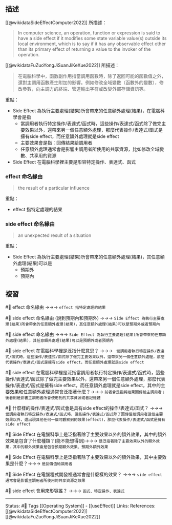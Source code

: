 ## 描述

[[@wikidataSideEffectComputer2022]] 所描述：
> In computer science, an operation, function or expression is said to have a side effect if it modifies some state variable value(s) outside its local environment, which is to say if it has any observable effect other than its primary effect of returning a value to the invoker of the operation. 

[[@wikidataFuZuoYongJiSuanJiKeXue2022]] 所描述：
> 在電腦科學中，函數副作用指當調用函數時，除了返回可能的函數值之外，還對主調用函數產生附加的影響。例如修改全域變數（函數外的變數），修改參數，向主調方的終端、管道輸出字符或改變外部存儲資訊等。 

重點：
- Side Effect 為執行主要處理(結果)所會帶來的任意額外處理(結果)，在電腦科學會是指
	- 當調用者執行特定操作/表達式/函式時，這些操作/表達式/函式除了做完主要效果以外，還帶來另一個任意額外處理，那麼代表操作/表達式/函式是擁有side effect，而任意額外處理就是side effect
	- 主要效果會是指：回傳結果給調用者
	- 任意額外處理通常會是影響主調用者所使用的共享資源，比如修改全域變數、共享用的資源
- Side Effect 在電腦科學裡主要是形容特定操作、表達式、函式


### effect 命名緣由

> the result of a particular influence

重點：
- effect 指特定處理的結果
### side effect 命名緣由

> an unexpected result of a situation

重點：
-  Side Effect 為執行主要處理(結果)所會帶來的任意額外處理(結果)，其任意額外處理(結果)可以是
	- 預期外
	- 預期內



## 複習
#🧠 effect 命名緣由 ->->-> `effect 指特定處理的結果`
<!--SR:!2023-01-11,41,250-->


#🧠 side effect 命名緣由 (說到預期內和預期外) ->->-> `Side Effect 為執行主要處理(結果)所會帶來的任意額外處理(結果)，其任意額外處理(結果)可以是預期外或者預期內`
<!--SR:!2022-12-16,26,250-->


#🧠 side effect 命名緣由 ->->-> `Side Effect 為執行主要處理(結果)所會帶來的任意額外處理(結果)，其任意額外處理(結果)可以是預期外或者預期內`
<!--SR:!2022-12-14,25,250-->


#🧠 side effect 在電腦科學裡是泛指什麼意思？ ->->-> ` 當調用者執行特定操作/表達式/函式時，這些操作/表達式/函式除了做完主要效果以外，還帶來另一個任意額外處理，那麼代表操作/表達式/函式是擁有side effect，而任意額外處理就是side effect`
<!--SR:!2022-12-11,22,250-->

#🧠  side effect 在電腦科學裡是泛指當調用者執行特定操作/表達式/函式時，這些操作/表達式/函式除了做完主要效果以外，還帶來另一個任意額外處理，那麼代表操作/表達式/函式是擁有side effect，而任意額外處理就是side effect，其中的主要效果和任意額外處理通常會泛指著什麼？->->-> `前者會是指將結果回傳給主調用者；後者則是影響主調用者所會使用到的共享資源或者記憶體`
<!--SR:!2022-12-06,19,250-->


#🧠 什麼樣的操作/表達式/函式會是具有side effect的操作/表達式/函式？ ->->-> `當調用者執行特定操作/表達式/函式時，這些操作/表達式/函式除了回傳值給調用者這個主要效果以外，還出現其他任何一個可觀察到的效果(effect)，那麼代表操作/表達式/函式是擁有side effect`
<!--SR:!2022-12-14,25,250-->


#🧠 Side Effect 在電腦科學上是泛指著除了主要效果以外的額外效果，其中的額外效果是包含了什麼種類？(能不能想得到)->->-> `是泛指著除了主要效果以外的額外效果，其中的額外效果會是包含預期額外效果、預期外額外效果`
<!--SR:!2022-12-13,24,250-->


#🧠 Side Effect 在電腦科學上是泛指著除了主要效果以外的額外效果，其中主要效果是什麼？->->-> `是回傳值給調用者`
<!--SR:!2022-12-09,14,230-->



#🧠 Side Effect 在電腦程式開發裡通常會是什麼樣的效果？ ->->-> `side effect 通常會是影響主調用者所使用的共享資源之效果`
<!--SR:!2023-01-18,46,250-->



#🧠 side effect 會用來形容誰？ ->->-> `函式、特定操作、表達式`
<!--SR:!2022-12-14,25,250-->




---
Status: #🌱 
Tags
[[Operating System]] - [[useEffect]]
Links:
References:
[[@wikidataSideEffectComputer2022]]
[[@wikidataFuZuoYongJiSuanJiKeXue2022]]